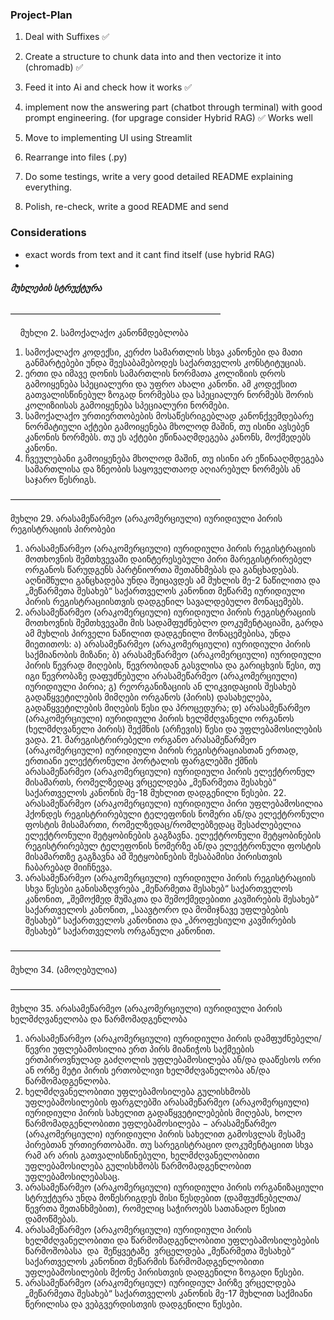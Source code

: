 ### Project-Plan
1. Deal with Suffixes ✅
2. Create a structure to chunk data into and then vectorize it into (chromadb) ✅
3. Feed it into Ai and check how it works ✅

4. implement now the answering part (chatbot through terminal) with good prompt engineering. (for upgrage consider Hybrid RAG) ✅ Works well
5. Move to implementing UI using Streamlit
6. Rearrange into files (.py)
6. Do some testings, write a very good detailed README explaining everything.
6. Polish, re-check, write a good README and send


### Considerations
- exact words from text and it cant find itself (use hybrid RAG)
- 

##### მუხლების სტრუქტურა

————————————————————————

    მუხლი 2. სამოქალაქო კანონმდებლობა 
1. სამოქალაქო კოდექსი, კერძო სამართლის სხვა კანონები და მათი განმარტებები უნდა შეესაბამებოდეს საქართველოს კონსტიტუციას.
2. ერთი და იმავე დონის სამართლის ნორმათა კოლიზიის დროს გამოიყენება სპეციალური და უფრო ახალი კანონი. ამ კოდექსით გათვალისწინებულ ზოგად ნორმებსა და სპეციალურ ნორმებს შორის კოლიზიისას გამოიყენება სპეციალური ნორმები.
3. სამოქალაქო ურთიერთობების მოსაწესრიგებლად კანონქვემდებარე ნორმატიული აქტები გამოიყენება მხოლოდ მაშინ, თუ ისინი ავსებენ კანონის ნორმებს. თუ ეს აქტები ეწინააღმდეგება კანონს, მოქმედებს კანონი.
4. ჩვეულებანი გამოიყენება მხოლოდ მაშინ, თუ ისინი არ ეწინააღმდეგება სამართლისა და ზნეობის საყოველთაოდ აღიარებულ ნორმებს ან საჯარო წესრიგს.

————————————————————————

მუხლი 29. არასამეწარმეო (არაკომერციული) იურიდიული პირის რეგისტრაციის პირობები 
1. არასამეწარმეო (არაკომერციული) იურიდიული პირის რეგისტრაციის მოთხოვნის შემთხვევაში დაინტერესებული პირი მარეგისტრირებელ ორგანოს წარუდგენს პარტნიორთა შეთანხმებას და განცხადებას. აღნიშნული განცხადება უნდა შეიცავდეს ამ მუხლის მე-2 ნაწილითა და „მეწარმეთა შესახებ“ საქართველოს კანონით მეწარმე იურიდიული პირის რეგისტრაციისთვის დადგენილ სავალდებულო მონაცემებს.
2. არასამეწარმეო (არაკომერციული) იურიდიული პირის რეგისტრაციის მოთხოვნის შემთხვევაში მის სადამფუძნებლო დოკუმენტაციაში, გარდა ამ მუხლის პირველი ნაწილით დადგენილი მონაცემებისა, უნდა მიეთითოს: 
ა) არასამეწარმეო (არაკომერციული) იურიდიული პირის საქმიანობის მიზანი; 
ბ) არასამეწარმეო (არაკომერციული) იურიდიული პირის წევრად მიღების, წევრობიდან გასვლისა და გარიცხვის წესი, თუ იგი წევრობაზე დაფუძნებული არასამეწარმეო (არაკომერციული) იურიდიული პირია;
გ) რეორგანიზაციის ან ლიკვიდაციის შესახებ გადაწყვეტილების მიმღები ორგანოს (პირის) დასახელება, გადაწყვეტილების მიღების წესი და პროცედურა; 
დ) არასამეწარმეო (არაკომერციული) იურიდიული პირის ხელმძღვანელი ორგანოს (ხელმძღვანელი პირის) შექმნის (არჩევის) წესი და უფლებამოსილების ვადა. 
2​1. მარეგისტრირებელი ორგანო არასამეწარმეო (არაკომერციული) იურიდიული პირის რეგისტრაციასთან ერთად, ერთიანი ელექტრონული პორტალის ფარგლებში ქმნის არასამეწარმეო (არაკომერციული) იურიდიული პირის ელექტრონულ მისამართს, რომელზედაც ვრცელდება „მეწარმეთა შესახებ“ საქართველოს კანონის მე-18 მუხლით დადგენილი წესები.
2​2. არასამეწარმეო (არაკომერციული) იურიდიული პირი უფლებამოსილია ჰქონდეს რეგისტრირებული ტელეფონის ნომერი ან/და ელექტრონული ფოსტის მისამართი, რომელზედაც/რომლებზედაც შესაძლებელია ელექტრონული შეტყობინების გაგზავნა. ელექტრონული შეტყობინების რეგისტრირებულ ტელეფონის ნომერზე ან/და ელექტრონული ფოსტის მისამართზე გაგზავნა ამ შეტყობინების შესაბამისი პირისთვის ჩაბარებად მიიჩნევა.
3. არასამეწარმეო (არაკომერციული) იურიდიული პირის რეგისტრაციის სხვა წესები განისაზღვრება „მეწარმეთა შესახებ“ საქართველოს კანონით, „შემოქმედ მუშაკთა და შემოქმედებითი კავშირების შესახებ“ საქართველოს კანონით, „საავტორო და მომიჯნავე უფლებების შესახებ“ საქართველოს კანონითა და „პროფესიული კავშირების შესახებ“ საქართველოს ორგანული კანონით.

————————————————————————

მუხლი 34. (ამოღებულია) 

————————————————————————

 მუხლი 35. არასამეწარმეო (არაკომერციული) იურიდიული პირის ხელმძღვანელობა და წარმომადგენლობა 
1. არასამეწარმეო (არაკომერციული) იურიდიული პირის დამფუძნებელი/წევრი უფლებამოსილია ერთ პირს მიანიჭოს საქმეების ერთპიროვნულად გაძღოლის უფლებამოსილება ან/და დააწესოს ორი ან ორზე მეტი პირის ერთობლივი ხელმძღვანელობა ან/და წარმომადგენლობა. 
2. ხელმძღვანელობითი უფლებამოსილება გულისხმობს უფლებამოსილების ფარგლებში არასამეწარმეო (არაკომერციული) იურიდიული პირის სახელით გადაწყვეტილებების მიღებას, ხოლო წარმომადგენლობითი უფლებამოსილება − არასამეწარმეო (არაკომერციული) იურიდიული პირის სახელით გამოსვლას მესამე პირებთან ურთიერთობაში. თუ სარეგისტრაციო დოკუმენტაციით სხვა რამ არ არის გათვალისწინებული, ხელმძღვანელობითი უფლებამოსილება გულისხმობს წარმომადგენლობით უფლებამოსილებასაც. 
3. არასამეწარმეო (არაკომერციული) იურიდიული პირის ორგანიზაციული სტრუქტურა უნდა მოწესრიგდეს მისი წესდებით (დამფუძნებელთა/წევრთა შეთანხმებით), რომელიც საჭიროებს სათანადო წესით დამოწმებას. 
4. არასამეწარმეო (არაკომერციული) იურიდიული პირის ხელმძღვანელობითი და წარმომადგენლობითი უფლებამოსილებების წარმოშობასა  და  შეწყვეტაზე  ვრცელდება „მეწარმეთა შესახებ“ საქართველოს კანონით მეწარმის წარმომადგენლობითი უფლებამოსილების მქონე პირისთვის დადგენილი ზოგადი წესები.
5. არასამეწარმეო (არაკომერციულ) იურიდიულ პირზე ვრცელდება „მეწარმეთა შესახებ“ საქართველოს კანონის მე-17 მუხლით საქმიანი წერილისა და ვებგვერდისთვის დადგენილი წესები.





